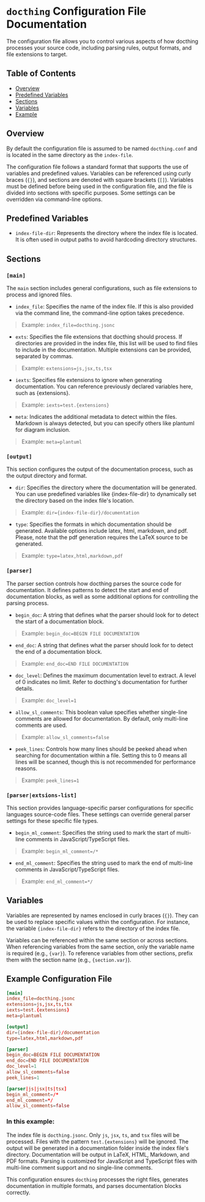 # `docthing` Configuration File Documentation

The configuration file allows you to control various aspects of how docthing processes your source code, including parsing rules, output formats, and file extensions to target.

## Table of Contents

- [Overview](#overview)
- [Predefined Variables](#predefined-variables)
- [Sections](#sections)
- [Variables](#variables)
- [Example](#example-configuration-file)

## Overview

By default the configuration file is assumed to be named `docthing.conf` and is located in the same directory as the `index-file`.

The configuration file follows a standard format that supports the use of variables and predefined values. Variables can be referenced using curly braces (`{}`), and sections are denoted with square brackets (`[]`). Variables must be defined before being used in the configuration file, and the file is divided into sections with specific purposes. Some settings can be overridden via command-line options.

## Predefined Variables

- `index-file-dir`: Represents the directory where the index file is located. It is often used in output paths to avoid hardcoding directory structures.

## Sections

### `[main]`

The `main` section includes general configurations, such as file extensions to process and ignored files.

- `index_file`: Specifies the name of the index file. If this is also provided via the command line, the command-line option takes precedence.
> Example:
> `index_file=docthing.jsonc`

- `exts`: Specifies the file extensions that docthing should process. If directories are provided in the index file, this list will be used to find files to include in the documentation. Multiple extensions can be provided, separated by commas.
> Example:
> `extensions=js,jsx,ts,tsx`

- `iexts`: Specifies file extensions to ignore when generating documentation. You can reference previously declared variables here, such as {extensions}.
> Example:
> `iexts=test.{extensions}`

- `meta`: Indicates the additional metadata to detect within the files. Markdown is always detected, but you can specify others like plantuml for diagram inclusion.
> Example:
> `meta=plantuml`

### `[output]`

This section configures the output of the documentation process, such as the output directory and format.

- `dir`: Specifies the directory where the documentation will be generated. You can use predefined variables like {index-file-dir} to dynamically set the directory based on the index file's location.
> Example:
> `dir={index-file-dir}/documentation`

- `type`: Specifies the formats in which documentation should be generated. Available options include latex, html, markdown, and pdf. Please, note that the pdf generation requires the LaTeX source to be generated.
> Example:
> `type=latex,html,markdown,pdf`

### `[parser]`

The parser section controls how docthing parses the source code for documentation. It defines patterns to detect the start and end of documentation blocks, as well as some additional options for controlling the parsing process.

- `begin_doc`: A string that defines what the parser should look for to detect the start of a documentation block.
> Example:
> `begin_doc=BEGIN FILE DOCUMENTATION`

- `end_doc`: A string that defines what the parser should look for to detect the end of a documentation block.
> Example:
> `end_doc=END FILE DOCUMENTATION`

- `doc_level`: Defines the maximum documentation level to extract. A level of 0 indicates no limit. Refer to docthing's documentation for further details.
> Example:
> `doc_level=1`

- `allow_sl_comments`: This boolean value specifies whether single-line comments are allowed for documentation. By default, only multi-line comments are used.
> Example:
> `allow_sl_comments=false`

- `peek_lines`: Controls how many lines should be peeked ahead when searching for documentation within a file. Setting this to 0 means all lines will be scanned, though this is not recommended for performance reasons.
> Example:
> `peek_lines=1`

### `[parser|extsions-list]`

This section provides language-specific parser configurations for specific languages source-code files. These settings can override general parser settings for these specific file types.

- `begin_ml_comment`: Specifies the string used to mark the start of multi-line comments in JavaScript/TypeScript files.
> Example:
> `begin_ml_comment=/*`

- `end_ml_comment`: Specifies the string used to mark the end of multi-line comments in JavaScript/TypeScript files.
> Example:
> `end_ml_comment=*/`

## Variables

Variables are represented by names enclosed in curly braces (`{}`). They can be used to replace specific values within the configuration. For instance, the variable `{index-file-dir}` refers to the directory of the index file.

Variables can be referenced within the same section or across sections. When referencing variables from the same section, only the variable name is required (e.g., `{var}`). To reference variables from other sections, prefix them with the section name (e.g., `{section.var}`).

## Example Configuration File

```conf
[main]
index_file=docthing.jsonc
extensions=js,jsx,ts,tsx
iexts=test.{extensions}
meta=plantuml

[output]
dir={index-file-dir}/documentation
type=latex,html,markdown,pdf

[parser]
begin_doc=BEGIN FILE DOCUMENTATION
end_doc=END FILE DOCUMENTATION
doc_level=1
allow_sl_comments=false
peek_lines=1

[parser|js|jsx|ts|tsx]
begin_ml_comment=/*
end_ml_comment=*/
allow_sl_comments=false
```
### In this example:

The index file is `docthing.jsonc`.
Only `js`, `jsx`, `ts`, and `tsx` files will be processed.
Files with the pattern `test.{extensions}` will be ignored.
The output will be generated in a documentation folder inside the index file's directory.
Documentation will be output in LaTeX, HTML, Markdown, and PDF formats.
Parsing is customized for JavaScript and TypeScript files with multi-line comment support and no single-line comments.

This configuration ensures `docthing` processes the right files, generates documentation in multiple formats, and parses documentation blocks correctly.

